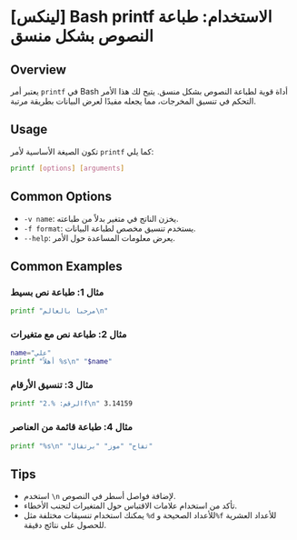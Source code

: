 # [لينكس] Bash printf الاستخدام: طباعة النصوص بشكل منسق

## Overview
يعتبر أمر `printf` في Bash أداة قوية لطباعة النصوص بشكل منسق. يتيح لك هذا الأمر التحكم في تنسيق المخرجات، مما يجعله مفيدًا لعرض البيانات بطريقة مرتبة.

## Usage
تكون الصيغة الأساسية لأمر `printf` كما يلي:

```bash
printf [options] [arguments]
```

## Common Options
- `-v name`: يخزن الناتج في متغير بدلاً من طباعته.
- `-f format`: يستخدم تنسيق مخصص لطباعة البيانات.
- `--help`: يعرض معلومات المساعدة حول الأمر.

## Common Examples
### مثال 1: طباعة نص بسيط
```bash
printf "مرحبا بالعالم\n"
```

### مثال 2: طباعة نص مع متغيرات
```bash
name="علي"
printf "أهلاً %s\n" "$name"
```

### مثال 3: تنسيق الأرقام
```bash
printf "الرقم: %.2f\n" 3.14159
```

### مثال 4: طباعة قائمة من العناصر
```bash
printf "%s\n" "تفاح" "موز" "برتقال"
```

## Tips
- استخدم `\n` لإضافة فواصل أسطر في النصوص.
- تأكد من استخدام علامات الاقتباس حول المتغيرات لتجنب الأخطاء.
- يمكنك استخدام تنسيقات مختلفة مثل `%d` للأعداد الصحيحة و`%f` للأعداد العشرية للحصول على نتائج دقيقة.